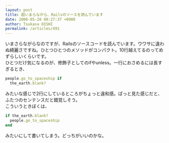 ```yaml
---
layout: post
title: 超いまらながら、Railsのソースを読んでいます
date: 2008-05-28 00:27:37 +0900
author: Tsukasa OISHI
permalink: /articles/491
---
```



いまさらながらなのですが、Railsのソースコードを読んでいます。ウワサに違わぬ綺麗さですね。ひとつひとつのメソッドがコンパクト。10行越えてるのってめずらしいくらいです。  
ひとつだけ気になるのが、修飾子としてのifやunless。一行におさめるには長すぎるとき、  

```ruby  
people.go_to_spaceship if  
  the_earth.blank?  
```  

みたいな感じで2行にしているところがちょっと違和感。ぱっと見た感じだと、ふたつのセンテンスだと錯覚しそう。  
こういうときぼくは、  

```ruby  
if the_earth.blank?  
  people.go_to_spaceship  
end  
```  

みたいにして書いてしまう。どっちがいいのかな。  


